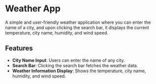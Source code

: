 # Weather App

A simple and user-friendly weather application where you can enter the name of a city, and upon clicking the search bar, it displays the current temperature, city name, humidity, and wind speed.

## Features

- **City Name Input**: Users can enter the name of any city.
- **Search Bar**: Clicking the search bar fetches the weather data.
- **Weather Information Display**: Shows the temperature, city name, humidity, and wind speed.

